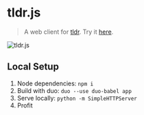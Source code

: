 # tldr.js
> A web client for [tldr](https://github.com/tldr-pages/tldr). Try it [here](https://leostera.github.io/tldr.js).

![tldr.js](https://s3.amazonaws.com/leostera.2015/tldr.js.new.png)

## Local Setup 
1. Node dependencies: `npm i`
2. Build with duo: `duo --use duo-babel app`
3. Serve locally: `python -m SimpleHTTPServer`
4. Profit
